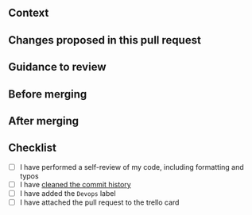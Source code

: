 <!-- Delete sections if not required -->

## Context
<!-- Why are we making this change? New feature? Bug fix? -->

## Changes proposed in this pull request
<!-- Describe briefly the technical implementation -->
<!-- Show any dependencies between pull requests, i.e. this must be merged before or after another -->

## Guidance to review
<!-- Show how this can be tested or evidence that it is working -->

## Before merging
<!-- Any extra steps like: delete temp commit, send warning, wait after office hours... -->

## After merging
<!-- Any extra steps like: update other PR, apply manually, inform someone... -->

## Checklist

- [ ] I have performed a self-review of my code, including formatting and typos
- [ ] I have [cleaned the commit history](https://www.annashipman.co.uk/jfdi/good-pull-requests.html)
- [ ] I have added the `Devops` label
- [ ] I have attached the pull request to the trello card
